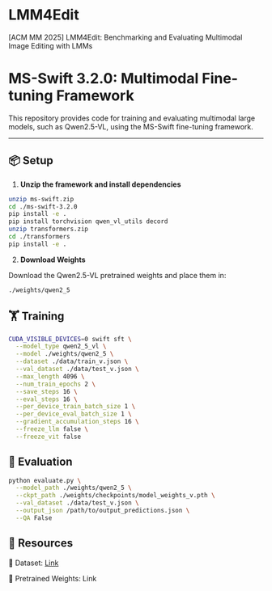 # LMM4Edit
[ACM MM 2025] LMM4Edit: Benchmarking and Evaluating Multimodal Image Editing with LMMs

# MS-Swift 3.2.0: Multimodal Fine-tuning Framework

This repository provides code for training and evaluating multimodal large models, such as Qwen2.5-VL, using the MS-Swift fine-tuning framework.

---

## 📦 Setup

1. **Unzip the framework and install dependencies**
```bash
unzip ms-swift.zip
cd ./ms-swift-3.2.0
pip install -e .
pip install torchvision qwen_vl_utils decord
unzip transformers.zip
cd ./transformers
pip install -e .
```
2. **Download Weights**

Download the Qwen2.5-VL pretrained weights and place them in:
```bash
./weights/qwen2_5
```
## 🏋️ Training
```bash
CUDA_VISIBLE_DEVICES=0 swift sft \
  --model_type qwen2_5_vl \
  --model ./weights/qwen2_5 \
  --dataset ./data/train_v.json \
  --val_dataset ./data/test_v.json \
  --max_length 4096 \
  --num_train_epochs 2 \
  --save_steps 16 \
  --eval_steps 16 \
  --per_device_train_batch_size 1 \
  --per_device_eval_batch_size 1 \
  --gradient_accumulation_steps 16 \
  --freeze_llm false \
  --freeze_vit false
```

## 🧪 Evaluation
```bash
python evaluate.py \
  --model_path ./weights/qwen2_5 \
  --ckpt_path ./weights/checkpoints/model_weights_v.pth \
  --val_dataset ./data/test_v.json \
  --output_json /path/to/output_predictions.json \
  --QA False
```

## 📁 Resources

📄 Dataset: [Link](https://pan.baidu.com/s/1x1QHFNC6Kz_-X44QyoQTsQ?pwd=kxyt)

🎯 Pretrained Weights: Link


